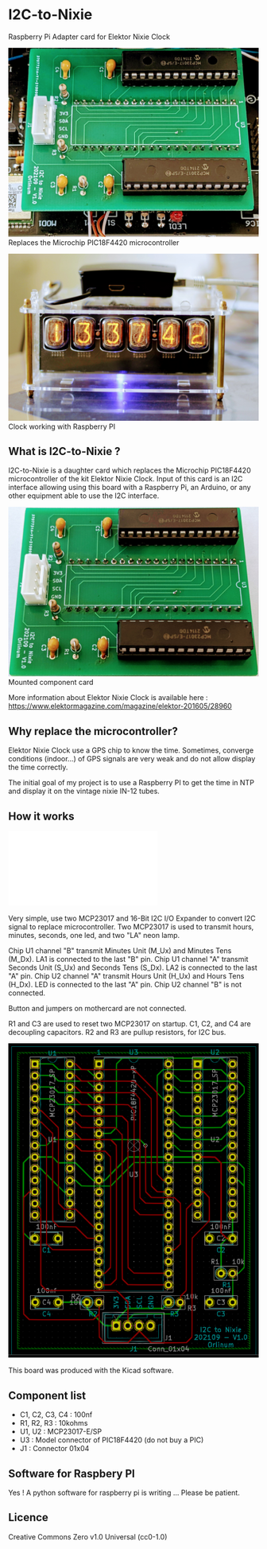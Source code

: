 # I2C-to-Nixie
Raspberry Pi Adapter card for Elektor Nixie Clock

![card](./Picture/1.jpg)
Replaces the Microchip PIC18F4420 microcontroller

![card2](./Picture/2.jpg)
Clock working with Raspberry PI

## What is I2C-to-Nixie ?
I2C-to-Nixie is a daughter card which replaces the Microchip PIC18F4420 microcontroller of the kit Elektor Nixie Clock.
Input of this card is an I2C interface allowing using this board with a Raspberry Pi, an Arduino, or any other equipment able to use the I2C interface.

![card0](./Picture/0.jpg)
Mounted component card

More information about Elektor Nixie Clock is available here :  https://www.elektormagazine.com/magazine/elektor-201605/28960

## Why replace the microcontroller? 
Elektor Nixie Clock use a GPS chip to know the time.
Sometimes, converge conditions (indoor...) of GPS signals are very weak and do not allow display the time correctly.

The initial goal of my project is to use a Raspberry PI to get the time in NTP and display it on the vintage nixie IN-12 tubes.

## How it works
![Schema1](./Picture/schema.pdf)

Very simple, use two MCP23017 and 16-Bit I2C I/O Expander to convert I2C signal to replace microcontroller.
Two MCP23017 is used to transmit hours, minutes, seconds, one led, and two "LA" neon lamp.

Chip U1 channel "B" transmit Minutes Unit (M_Ux) and Minutes Tens (M_Dx). LA1 is connected to the last "B" pin.
Chip U1 channel "A" transmit Seconds Unit (S_Ux) and Seconds Tens (S_Dx). LA2 is connected to the last "A" pin.
Chip U2 channel "A" transmit Hours Unit (H_Ux) and Hours Tens (H_Dx). LED is connected to the last "A" pin.
Chip U2 channel "B" is not connected.

Button and jumpers on mothercard are not connected.

R1 and C3 are used to reset two MCP23017 on startup. C1, C2, and C4 are decoupling capacitors. R2 and R3 are pullup resistors, for I2C bus.

![Schema2](./Picture/3.png)

This board was produced with the Kicad software. 

## Component list
* C1, C2, C3, C4 : 100nf
* R1, R2, R3 : 10kohms
* U1, U2 : MCP23017-E/SP 
* U3 : Model connector of PIC18F4420 (do not buy a PIC)
* J1 : Connector 01x04

## Software for Raspbery PI
Yes ! A python software for raspberry pi is writing ... Please be patient. 

## Licence
Creative Commons Zero v1.0 Universal (cc0-1.0)

